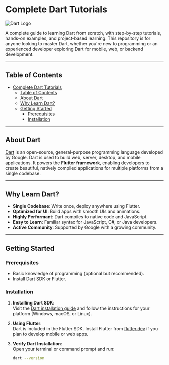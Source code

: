 # Complete Dart Tutorials

![Dart Logo](https://dart.dev/assets/img/logo/logo-white-text.svg)  

A complete guide to learning Dart from scratch, with step-by-step tutorials, hands-on examples, and project-based learning. This repository is for anyone looking to master Dart, whether you're new to programming or an experienced developer exploring Dart for mobile, web, or backend development.

---

## Table of Contents

- [Complete Dart Tutorials](#complete-dart-tutorials)
  - [Table of Contents](#table-of-contents)
  - [About Dart](#about-dart)
  - [Why Learn Dart?](#why-learn-dart)
  - [Getting Started](#getting-started)
    - [Prerequisites](#prerequisites)
    - [Installation](#installation)

---

## About Dart

[Dart](https://dart.dev/) is an open-source, general-purpose programming language developed by Google. Dart is used to build web, server, desktop, and mobile applications. It powers the **Flutter framework**, enabling developers to create beautiful, natively compiled applications for multiple platforms from a single codebase.

---

## Why Learn Dart?

- **Single Codebase**: Write once, deploy anywhere using Flutter.  
- **Optimized for UI**: Build apps with smooth UIs and animations.  
- **Highly Performant**: Dart compiles to native code and JavaScript.  
- **Easy to Learn**: Familiar syntax for JavaScript, C#, or Java developers.  
- **Active Community**: Supported by Google with a growing community.  

---

## Getting Started

### Prerequisites

- Basic knowledge of programming (optional but recommended).  
- Install Dart SDK or Flutter.  

### Installation

1. **Installing Dart SDK**:  
   Visit the [Dart installation guide](https://dart.dev/get-dart) and follow the instructions for your platform (Windows, macOS, or Linux).  

2. **Using Flutter**:  
   Dart is included in the Flutter SDK. Install Flutter from [flutter.dev](https://flutter.dev/) if you plan to develop mobile or web apps.  

3. **Verify Dart Installation**:  
   Open your terminal or command prompt and run:

   ```bash
   dart --version
